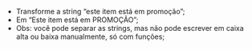* Transforme a string “este item está em promoção”;
* Em “Este item está em PROMOÇÃO”;
* Obs: você pode separar as strings, mas não pode escrever em caixa alta ou baixa manualmente, só com funções;